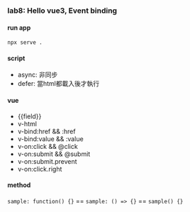 ### **lab8:** Hello vue3, Event binding

#### run app
```
npx serve .
```

#### script
- async: 非同步
- defer: 當html都載入後才執行

#### vue
- {{field}}
- v-html
- v-bind:href && :href
- v-bind:value && :value
- v-on:click && @click
- v-on:submit && @submit
- v-on:submit.prevent
- v-on:click.right

#### method
`sample: function() {}` == `sample: () => {}` == `sample() {}`
